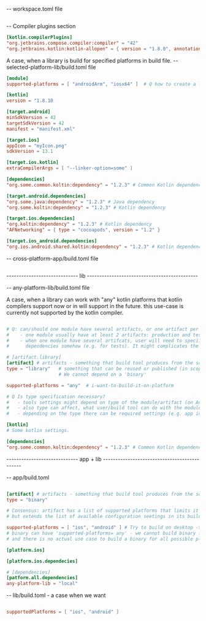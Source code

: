  -- workspace.toml file
```toml

```

 -- Compiler plugins section
```toml
[kotlin.compilerPlugins]
"org.jetbrains.compose.compiler:compiler" = "42"
"org.jetbrains.kotlin:kotlin-allopen" = { version = "1.8.0", annotation = "com.my.Annotation" }
```

A case, when a library is build for specified platforms in build file.
 -- selected-platform-lib/build.toml file
```toml
[module]
supported-platforms = [ "androidArm", "iosx64" ]  # Q how to create a library for both ios-simulator and ios-device 

[kotlin]
version = "1.8.10

[target.android]
minSdkVersion = 42
targetSdkVersion = 42
manifest = "manifest.xml"

[target.ios]
appIcon = "myIcon.png"
sdkVersion = 13.1

[target.ios.kotlin]
extraCompilerArgs = [ "--linker-option=some" ]

[dependencies]
"org.some.common.koltin:dependency" = "1.2.3" # Common Kotlin dependency

[target.android.dependencies]
"org.some.java:dependency" = "1.2.3" # Java dependency
"org.some.koltin:dependency" = "1.2.3" # Kotlin dependency

[target.ios.dependencies]
"org.koltin:dependency" = "1.2.3" # Kotlin dependency
"AFNetworking" = { type = "cocoapods", version = "1.2" }

[target.ios_android.dependencies]
"org.ios.android.shared.koltin:dependency" = "1.2.3" # Kotlin dependency
```

 -- cross-platform-app/build.toml file
```toml

```

----------------------------- lib ---------------------------------------------

-- any-platform-lib/build.toml file

A case, when a library can work with "any" kotlin platforms that kotlin compilers support now
or in will support in the future.
this use-case is currently not supported by the kotlin compiler.

```toml

# Q: can/should one module have several artifacts, or one artifact per module?
#    - one module usually have at least 2 artifacts: production and tests
#    - when one module have several artifcats, user will need to specify artifact-specific
#      dependencies somehow (e.g. for tests). It might complicates the configuration

# [artifact.library]
[artifact] # artifacts - something that build tool produces from the sources (can be one or several files)
type = "library"   # something that can be reused or published (in scope of the build)?
                   # We cannot depend on a 'binary'

supported-platforms = "any"  # i-want-to-build-it-on-platform

# Q Is type specification necessary?
#   - tools settings might depend on type of the module/artifact (on Android and iOS)
#   - also type can affect, what user/build tool can do with the module
#   - depending on the type there can be required settings (e.g. app icon, manifest file, entry point) 

[kotlin]
# Some kotlin settings.

[dependencies]
"org.some.common.koltin:dependency" = "1.2.3" # Common Kotlin dependency
```

----------------------------- app + lib ---------------------------------------------

-- app/build.toml

```toml

[artifact] # artifacts - something that build tool produces from the sources (can be one or several files)
type = "binary"

# Consensus: artifact has a list of supported platforms that limits it's applicability/reusability in other modules, 
# but extends the list of available configuration seetings in its build file. 

supported-platforms = [ "ios", "android" ] # Try to build on desktop -> error.
# binary can have 'supported-platforms= any' - we cannot build binary for 'any platform' because there are too many versions of OS, arch etc.
# and there is no actual use case to build a binary for all possible platform

[platform.ios]

[platform.ios.dependecies]

# [dependencies]
[patform.all.dependencies]
any-platform-lib = "local"


```


-- lib/build.toml - a case when we want  

```toml

supportedPlatforms = [ "ios", "android" ]



```